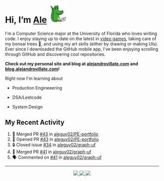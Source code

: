 <!---
Credit to @wei and @AlexanderWangY for inspiration
--->

<p>
  <h1>
    Hi, I’m <a href="https://github.com/aleguy02">Ale</a>
    <img src="public/images/gator.png" width="60">
  </h1>
<p/>

I'm a Computer Science major at the University of Florida who loves writing code.
I enjoy staying up to date on the latest in <a href="https://www.youtube.com/c/SkillUp" target="_blank">video games</a>, 
taking care of my bonsai trees 🌱, 
and using my art skills (either by drawing or making UIs).
Ever since I downloaded the GitHub mobile app, I’ve been enjoying scrolling through GitHub and discovering cool repositories.

**Check out my personal site and blog at [alejandrovillate.com](https://alejandrovillate.com) and [blog.alejandrovillate.com](https://blog.alejandrovillate.com)!**


Right now I'm learning about
- Production Engineeering
- DSA/Leetcode
- System Design

  <!--- TODO: add button to follow profile here --->

<h2>My Recent Activity</h2>

<!--START_SECTION:activity-->
1. 🎉 Merged PR [#43](https://github.com/aleguy02/PE-portfolio/pull/43) in [aleguy02/PE-portfolio](https://github.com/aleguy02/PE-portfolio)
2. 💪 Opened PR [#43](https://github.com/aleguy02/PE-portfolio/pull/43) in [aleguy02/PE-portfolio](https://github.com/aleguy02/PE-portfolio)
3. 🔒 Closed issue [#34](https://github.com/aleguy02/graph-uf/issues/34) in [aleguy02/graph-uf](https://github.com/aleguy02/graph-uf)
4. 🎉 Merged PR [#41](https://github.com/aleguy02/graph-uf/pull/41) in [aleguy02/graph-uf](https://github.com/aleguy02/graph-uf)
5. 🗣 Commented on [#41](https://github.com/aleguy02/graph-uf/pull/41#issuecomment-3218312184) in [aleguy02/graph-uf](https://github.com/aleguy02/graph-uf)
<!--END_SECTION:activity-->


-----
<p align="center">
  <a href="https://github.com/aleguy02">
    <img src="https://img.shields.io/badge/github-@aleguy02-211F1F?logo=github&logoColor=white&style=flat-square" />
  </a>
  <a href="https://www.linkedin.com/in/alejandrovillate1/">
    <img src="https://img.shields.io/badge/linkedin-Alejandro_Villate-0072B1?logo=linkedin&style=flat-square" />
  </a>
  <a href="https://www.alejandrovillate.com">
    <img src="https://img.shields.io/badge/me-327d47" />
  </a>
</p>
